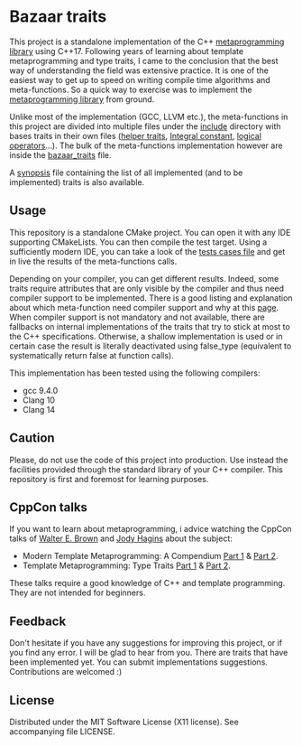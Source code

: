 Bazaar traits
===============

This project is a standalone implementation of the C++ [metaprogramming library](https://en.cppreference.com/w/cpp/meta) using C++17. Following years
of learning about template metaprogramming and type traits, I came to the conclusion that the best way of understanding the
field was extensive practice. It is one of the easiest way to get up to speed on writing compile time algorithms and meta-functions. So a
quick way to exercise was to implement the [metaprogramming library](https://en.cppreference.com/w/cpp/meta) from ground.

Unlike most of the implementation (GCC, LLVM etc.), the meta-functions in this project are divided into multiple files under 
the [include](include) directory with bases traits in their own files ([helper traits](include/helper_traits.hpp), 
[Integral constant](include/integral_constant.hpp), [logical operators](include/logical_operators.hpp)...). The bulk of
the meta-functions implementation however are inside the [bazaar_traits](include/bazaar_traits.hpp) file.

A [synopsis](include/synopsis.hpp) file containing the list of all implemented (and to be implemented) traits is also 
available.

## Usage

This repository is a standalone CMake project. You can open it with any IDE supporting CMakeLists. You can then compile
the test target. Using a sufficiently modern IDE, you can take a look of the [tests cases file](test.cc) and get in live
the results of the meta-functions calls.

Depending on your compiler, you can get different results. Indeed, some traits require attributes that are only
visible by the compiler and thus need compiler support to be implemented. There is a good listing and explanation about which
meta-function need compiler support and why at this [page](https://github.com/Quuxplusone/from-scratch/blob/master/include/scratch/bits/type-traits/compiler-magic.md).
When compiler support is not mandatory and not available, there are fallbacks on internal implementations of the traits 
that try to stick at most to the C++ specifications. Otherwise, a shallow implementation is used or in certain case the 
result is literally deactivated using false_type (equivalent to systematically return false at function calls).

This implementation has been tested using the following compilers:
- gcc 9.4.0
- Clang 10
- Clang 14

## Caution

Please, do not use the code of this project into production. Use instead the facilities provided through the standard
library of your C++ compiler. This repository is first and foremost for learning purposes.

## CppCon talks

If you want to learn about metaprogramming, i advice watching the CppCon talks of [Walter E. Brown](https://cppcon2019.sched.com/speaker/walter_e_brown) and [Jody Hagins](https://cppcon2020.sched.com/speaker/cppcon.2020.coachhagins_gmail.com) about the subject:
- Modern Template Metaprogramming: A Compendium [Part 1](https://www.youtube.com/watch?v=Am2is2QCvxY) & [Part 2](https://www.youtube.com/watch?v=a0FliKwcwXE).
- Template Metaprogramming: Type Traits [Part 1](https://www.youtube.com/watch?v=tiAVWcjIF6o) & [Part 2](https://www.youtube.com/watch?v=dLZcocFOb5Q).

These talks require a good knowledge of C++ and template programming. They are not intended for beginners.

## Feedback

Don't hesitate if you have any suggestions for improving this project, or if you find any error. I will be glad to
hear from you. There are traits that have been implemented yet. You can submit implementations suggestions.
Contributions are welcomed :)

## License

Distributed under the MIT Software License (X11 license).
See accompanying file LICENSE.